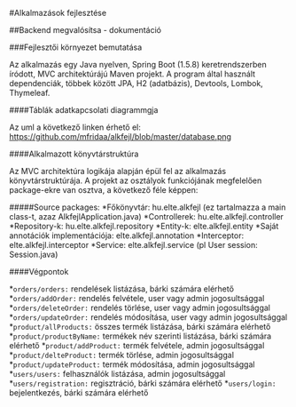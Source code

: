 #Alkalmazások fejlesztése

##Backend megvalósítsa - dokumentáció

###Fejlesztői környezet bemutatása

Az alkalmazás egy Java nyelven, Spring Boot (1.5.8) keretrendszerben íródott, MVC architektúrájú Maven projekt. A program által használt dependenciák, többek között JPA, H2 (adatbázis), Devtools, Lombok, Thymeleaf.

####Táblák adatkapcsolati diagrammgja

Az uml a következő linken érhető el:
https://github.com/mfridaa/alkfejl/blob/master/database.png

####Alkalmazott könyvtárstruktúra

Az MVC architektúra logikája alapján épül fel az alkalmazás könyvtárstruktúrája. A projekt az osztályok funkciójának megfelelően  package-ekre  van osztva, a következő féle képpen:

#####Source packages:
*Főkönyvtár: hu.elte.alkfejl (ez tartalmazza a main class-t, azaz AlkfejlApplication.java)
*Controllerek: hu.elte.alkfejl.controller
*Repository-k: hu.elte.alkfejl.repository
*Entity-k: elte.alkfejl.entity
*Saját annotációk implementációja: elte.alkfejl.annotation
*Interceptor: elte.alkfejl.interceptor
*Service: elte.alkfejl.service (pl  User session: Session.java)

####Végpontok

*```orders/orders:``` rendelések listázása, bárki számára elérhető
*```orders/addOrder:``` rendelés felvétele, user vagy admin jogosultsággal
*```orders/deleteOrder:``` rendelés törlése, user vagy admin jogosultsággal
*```orders/updateOrder:``` rendelés módosítása, user vagy admin jogosultsággal
*```product/allProducts:``` összes termék listázása, bárki számára elérhető
*```product/productByName:``` termékek név szerinti listázása, bárki számára elérhető
*```product/addProduct:``` termék felvétele, admin jogosultsággal
*```product/delteProduct:``` termék törlése, admin jogosultsággal
*```product/updateProduct:``` termék módosítása, admin jogosultsággal
*```users/users:``` felhasználók listázása, admin jogosultsággal
*```users/registration:``` regisztráció, bárki számára elérhető
*```users/login:``` bejelentkezés, bárki számára elérhető
